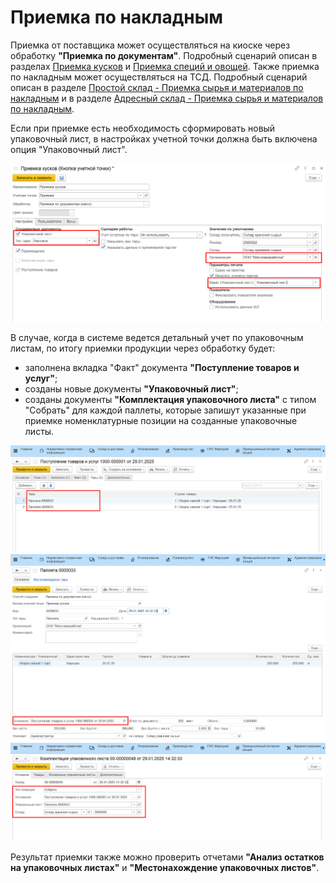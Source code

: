 # Приемка по накладным

Приемка от поставщика может осуществляться на киоске через обработку **"Приемка по документам"**. Подробный сценарий описан в разделах [Приемка кусков](../../../Manufacture/Meat/AcceptOfSpicesMeatVegetables/AcceptOfPieceMeat.md) и [Приемка специй и овощей](../../../Manufacture/Meat/AcceptOfSpicesMeatVegetables/AcceptOfSpicesMeat.md). Также приемка по накладным может осуществляться на ТСД. Подробный сценарий описан в разделе [Простой склад - Приемка сырья и материалов по накладным](../../SimpleWarehouse/PriemkaMaterials/PriemkaTSD.md) и в разделе [Адресный склад - Приемка сырья и материалов по накладным](../../AddressWarehouse/PriemkaMaterials/PriemkaTSD.md).

Если при приемке есть необходимость сформировать новый упаковочный лист, в настройках учетной точки должна быть включена опция "Упаковочный лист".

![](ReceiptContainers.assets/14.png)

В случае, когда в системе ведется детальный учет по упаковочным листам, по итогу приемки продукции через обработку будет:

- заполнена вкладка "Факт" документа **"Поступление товаров и услуг"**;
- созданы новые документы **"Упаковочный лист"**;
- созданы документы **"Комплектация упаковочного листа"** с типом "Собрать" для каждой паллеты, которые запишут указанные при приемке номенклатурные позиции на созданные упаковочные листы.

![](ReceiptContainers.assets/15.png)
![](ReceiptContainers.assets/16.png)
![](ReceiptContainers.assets/17.png)

Результат приемки также можно проверить отчетами **"Анализ остатков на упаковочных листах"** и **"Местонахождение упаковочных листов"**.


